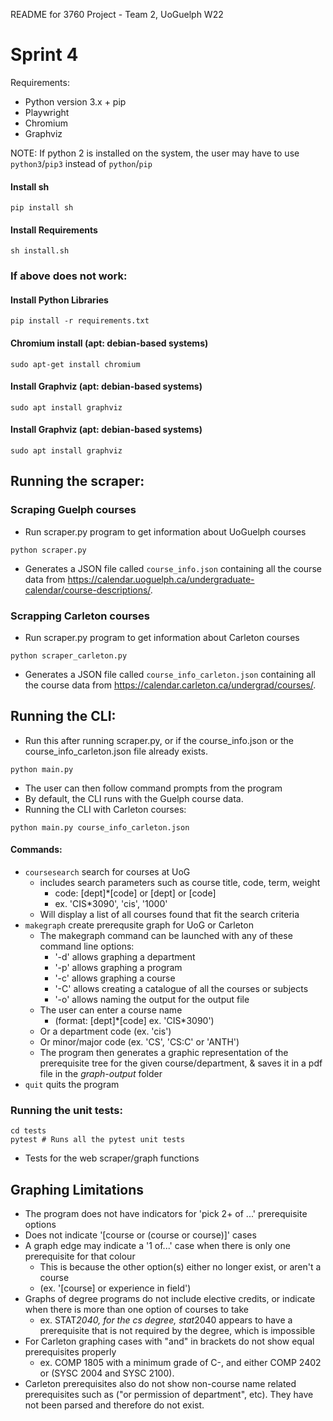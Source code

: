 README for 3760 Project - Team 2, UoGuelph W22

# Sprint 4

Requirements:
 - Python version 3.x + pip
 - Playwright 
 - Chromium
 - Graphviz

NOTE: If python 2 is installed on the system, the user may have to use `python3`/`pip3` instead of `python`/`pip`

#### Install sh
``` 
pip install sh
``` 
#### Install Requirements
```
sh install.sh
```
### If above does not work:
#### Install Python Libraries
``` 
pip install -r requirements.txt
```
#### Chromium install (apt: debian-based systems)
``` 
sudo apt-get install chromium
```
#### Install Graphviz (apt: debian-based systems)
```
sudo apt install graphviz
```
#### Install Graphviz (apt: debian-based systems)
```
sudo apt install graphviz
```

## Running the scraper:
### Scraping Guelph courses
- Run scraper.py program to get information about UoGuelph courses 
``` 
python scraper.py
```

- Generates a JSON file called ```course_info.json``` containing all the course data from https://calendar.uoguelph.ca/undergraduate-calendar/course-descriptions/.

### Scrapping Carleton courses
- Run scraper.py program to get information about Carleton courses 
``` 
python scraper_carleton.py
```

- Generates a JSON file called ```course_info_carleton.json``` containing all the course data from https://calendar.carleton.ca/undergrad/courses/.

## Running the CLI:
 - Run this after running scraper.py, or if the course_info.json or the course_info_carleton.json file already exists.
```
python main.py
```
 - The user can then follow command prompts from the program
 - By default, the CLI runs with the Guelph course data.
 - Running the CLI with Carleton courses:
```
python main.py course_info_carleton.json
```
#### Commands:

- `coursesearch` search for courses at UoG
  - includes search parameters such as course title, code, term, weight
    - code: [dept]\*[code] or [dept] or [code]
    - ex. 'CIS\*3090', 'cis', '1000'
  - Will display a list of all courses found that fit the search criteria
- `makegraph` create prerequsite graph for UoG or Carleton
  - The makegraph command can be launched with any of these command line options:
    - '-d' allows graphing a department
    - '-p' allows graphing a program
    - '-c' allows graphing a course
    - '-C' allows creating a catalogue of all the courses or subjects
    - '-o' allows naming the output for the output file
  - The user can enter a course name 
    - (format: [dept]*[code] ex. 'CIS\*3090')
  - Or a department code (ex. 'cis')
  - Or minor/major code (ex. 'CS', 'CS:C' or 'ANTH')
  - The program then generates a graphic representation of the prerequisite tree for the given course/department, & saves it in a pdf file in the *graph-output* folder
- `quit` quits the program

### Running the unit tests:
```
cd tests
pytest # Runs all the pytest unit tests
```
- Tests for the web scraper/graph functions

## Graphing Limitations
  - The program does not have indicators for 'pick 2+ of ...' prerequisite options
  - Does not indicate '[course or (course or course)]' cases
  - A graph edge may indicate a '1 of...' case when there is only one prerequisite for that colour
    - This is because the other option(s) either no longer exist, or aren't a course 
    - (ex. '[course] or experience in field')
  - Graphs of degree programs do not include elective credits, or indicate when there is more than one option of courses to take
    - ex. STAT*2040, for the cs degree, stat*2040 appears to have a prerequisite that is not required by the degree, which is impossible
  - For Carleton graphing cases with "and" in brackets do not show equal prerequisites properly 
    - ex. COMP 1805 with a minimum grade of C-, and either COMP 2402 or (SYSC 2004 and SYSC 2100).
  - Carleton prerequisites also do not show non-course name related prerequisites such as ("or permission of department", etc). They have not been parsed and therefore do not exist.
